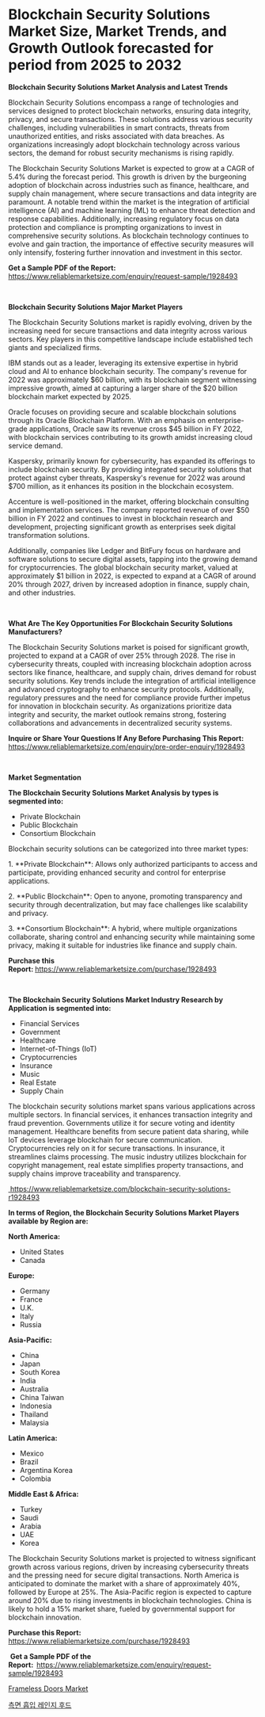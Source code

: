 <p><h1>Blockchain Security Solutions Market Size, Market Trends, and Growth Outlook forecasted for period from 2025 to 2032</h1></p><p><strong>Blockchain Security Solutions Market Analysis and Latest Trends</strong></p>
<p><p>Blockchain Security Solutions encompass a range of technologies and services designed to protect blockchain networks, ensuring data integrity, privacy, and secure transactions. These solutions address various security challenges, including vulnerabilities in smart contracts, threats from unauthorized entities, and risks associated with data breaches. As organizations increasingly adopt blockchain technology across various sectors, the demand for robust security mechanisms is rising rapidly.</p><p>The Blockchain Security Solutions Market is expected to grow at a CAGR of 5.4% during the forecast period. This growth is driven by the burgeoning adoption of blockchain across industries such as finance, healthcare, and supply chain management, where secure transactions and data integrity are paramount. A notable trend within the market is the integration of artificial intelligence (AI) and machine learning (ML) to enhance threat detection and response capabilities. Additionally, increasing regulatory focus on data protection and compliance is prompting organizations to invest in comprehensive security solutions. As blockchain technology continues to evolve and gain traction, the importance of effective security measures will only intensify, fostering further innovation and investment in this sector.</p></p>
<p><strong>Get a Sample PDF of the Report:&nbsp;</strong> <a href="https://www.reliablemarketsize.com/enquiry/request-sample/1928493?utm_campaign=1886&utm_medium=2&utm_source=Github&utm_content=ia&utm_term=16012025&utm_id=blockchain-security-solutions">https://www.reliablemarketsize.com/enquiry/request-sample/1928493</a></p>
<p>&nbsp;</p>
<p><strong>Blockchain Security Solutions Major Market Players</strong></p>
<p><p>The Blockchain Security Solutions market is rapidly evolving, driven by the increasing need for secure transactions and data integrity across various sectors. Key players in this competitive landscape include established tech giants and specialized firms.</p><p>IBM stands out as a leader, leveraging its extensive expertise in hybrid cloud and AI to enhance blockchain security. The company's revenue for 2022 was approximately $60 billion, with its blockchain segment witnessing impressive growth, aimed at capturing a larger share of the $20 billion blockchain market expected by 2025.</p><p>Oracle focuses on providing secure and scalable blockchain solutions through its Oracle Blockchain Platform. With an emphasis on enterprise-grade applications, Oracle saw its revenue cross $45 billion in FY 2022, with blockchain services contributing to its growth amidst increasing cloud service demand.</p><p>Kaspersky, primarily known for cybersecurity, has expanded its offerings to include blockchain security. By providing integrated security solutions that protect against cyber threats, Kaspersky's revenue for 2022 was around $700 million, as it enhances its position in the blockchain ecosystem.</p><p>Accenture is well-positioned in the market, offering blockchain consulting and implementation services. The company reported revenue of over $50 billion in FY 2022 and continues to invest in blockchain research and development, projecting significant growth as enterprises seek digital transformation solutions.</p><p>Additionally, companies like Ledger and BitFury focus on hardware and software solutions to secure digital assets, tapping into the growing demand for cryptocurrencies. The global blockchain security market, valued at approximately $1 billion in 2022, is expected to expand at a CAGR of around 20% through 2027, driven by increased adoption in finance, supply chain, and other industries.</p></p>
<p>&nbsp;</p>
<p><strong>What Are The Key Opportunities For Blockchain Security Solutions Manufacturers?</strong></p>
<p><p>The Blockchain Security Solutions market is poised for significant growth, projected to expand at a CAGR of over 25% through 2028. The rise in cybersecurity threats, coupled with increasing blockchain adoption across sectors like finance, healthcare, and supply chain, drives demand for robust security solutions. Key trends include the integration of artificial intelligence and advanced cryptography to enhance security protocols. Additionally, regulatory pressures and the need for compliance provide further impetus for innovation in blockchain security. As organizations prioritize data integrity and security, the market outlook remains strong, fostering collaborations and advancements in decentralized security systems.</p></p>
<p><strong>Inquire or Share Your Questions If Any Before Purchasing This Report:</strong> <a href="https://www.reliablemarketsize.com/enquiry/pre-order-enquiry/1928493?utm_campaign=1886&utm_medium=2&utm_source=Github&utm_content=ia&utm_term=16012025&utm_id=blockchain-security-solutions">https://www.reliablemarketsize.com/enquiry/pre-order-enquiry/1928493</a></p>
<p>&nbsp;</p>
<p><strong>Market Segmentation</strong></p>
<p><strong>The Blockchain Security Solutions Market Analysis by types is segmented into:</strong></p>
<p><ul><li>Private Blockchain</li><li>Public Blockchain</li><li>Consortium Blockchain</li></ul></p>
<p><p>Blockchain security solutions can be categorized into three market types: </p><p>1. **Private Blockchain**: Allows only authorized participants to access and participate, providing enhanced security and control for enterprise applications. </p><p>2. **Public Blockchain**: Open to anyone, promoting transparency and security through decentralization, but may face challenges like scalability and privacy. </p><p>3. **Consortium Blockchain**: A hybrid, where multiple organizations collaborate, sharing control and enhancing security while maintaining some privacy, making it suitable for industries like finance and supply chain.</p></p>
<p><strong>Purchase this Report:&nbsp;</strong><a href="https://www.reliablemarketsize.com/purchase/1928493?utm_campaign=1886&utm_medium=2&utm_source=Github&utm_content=ia&utm_term=16012025&utm_id=blockchain-security-solutions">https://www.reliablemarketsize.com/purchase/1928493</a></p>
<p>&nbsp;</p>
<p><strong>The Blockchain Security Solutions Market Industry Research by Application is segmented into:</strong></p>
<p><ul><li>Financial Services</li><li>Government</li><li>Healthcare</li><li>Internet-of-Things (IoT)</li><li>Cryptocurrencies</li><li>Insurance</li><li>Music</li><li>Real Estate</li><li>Supply Chain</li></ul></p>
<p><p>The blockchain security solutions market spans various applications across multiple sectors. In financial services, it enhances transaction integrity and fraud prevention. Governments utilize it for secure voting and identity management. Healthcare benefits from secure patient data sharing, while IoT devices leverage blockchain for secure communication. Cryptocurrencies rely on it for secure transactions. In insurance, it streamlines claims processing. The music industry utilizes blockchain for copyright management, real estate simplifies property transactions, and supply chains improve traceability and transparency.</p></p>
<p><a href="https://www.reliablemarketsize.com/blockchain-security-solutions-r1928493?utm_campaign=1886&utm_medium=2&utm_source=Github&utm_content=ia&utm_term=16012025&utm_id=blockchain-security-solutions">&nbsp;https://www.reliablemarketsize.com/blockchain-security-solutions-r1928493</a></p>
<p><strong>In terms of Region, the Blockchain Security Solutions Market Players available by Region are:</strong></p>
<p>
    <p> <strong> North America: </strong>
        <ul>
            <li>United States</li>
            <li>Canada</li>
        </ul>
        </p> 
    <p> <strong> Europe: </strong>
        <ul>
            <li>Germany</li>
            <li>France</li>
            <li>U.K.</li>
            <li>Italy</li>
            <li>Russia</li>
        </ul>
        </p> 
    <p> <strong> Asia-Pacific: </strong>
        <ul>
            <li>China</li>
            <li>Japan</li>
            <li>South Korea</li>
            <li>India</li>
            <li>Australia</li>
            <li>China Taiwan</li>
            <li>Indonesia</li>
            <li>Thailand</li>
            <li>Malaysia</li>
        </ul>
        </p> 
    <p> <strong> Latin America: </strong>
        <ul>
            <li>Mexico</li>
            <li>Brazil</li>
            <li>Argentina Korea</li>
            <li>Colombia</li>
        </ul>
        </p> 
    <p> <strong> Middle East & Africa: </strong>
        <ul>
            <li>Turkey</li>
            <li>Saudi</li>
            <li>Arabia</li>
            <li>UAE</li>
            <li>Korea</li>
        </ul>
    </p>
    </p>
<p><p>The Blockchain Security Solutions market is projected to witness significant growth across various regions, driven by increasing cybersecurity threats and the pressing need for secure digital transactions. North America is anticipated to dominate the market with a share of approximately 40%, followed by Europe at 25%. The Asia-Pacific region is expected to capture around 20% due to rising investments in blockchain technologies. China is likely to hold a 15% market share, fueled by governmental support for blockchain innovation.</p></p>
<p><strong>Purchase this Report: </strong><a href="https://www.reliablemarketsize.com/purchase/1928493?utm_campaign=1886&utm_medium=2&utm_source=Github&utm_content=ia&utm_term=16012025&utm_id=blockchain-security-solutions">https://www.reliablemarketsize.com/purchase/1928493</a></p>
<p>&nbsp;<strong>Get a Sample PDF of the Report:&nbsp;&nbsp;</strong><a href="https://www.reliablemarketsize.com/enquiry/request-sample/1928493?utm_campaign=1886&utm_medium=2&utm_source=Github&utm_content=ia&utm_term=16012025&utm_id=blockchain-security-solutions">https://www.reliablemarketsize.com/enquiry/request-sample/1928493</a></p>
<p><strong></strong></p>
<p><p><a href="https://github.com/vimar16th/Market-Research-Report-List-7/blob/main/frameless-doors-market.md?utm_campaign=1886&utm_medium=2&utm_source=Github&utm_content=ia&utm_term=16012025&utm_id=blockchain-security-solutions">Frameless Doors Market</a></p><p><a href="https://github.com/laholand/Market-Research-Report-List-6/blob/main/919461031262.md?utm_campaign=1886&utm_medium=2&utm_source=Github&utm_content=ia&utm_term=16012025&utm_id=blockchain-security-solutions">측면 흡입 레인지 후드</a></p></p>